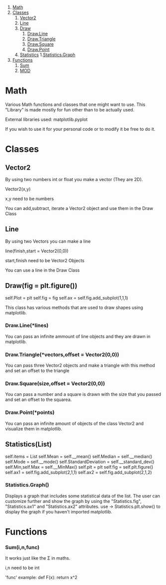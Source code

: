 1. [Math](#Math)
2. [Classes](#Classes)
    1. [Vector2](#Vector2)
    2. [Line](#Line)
    3. [Draw](#Draw)
        1. [Draw.Line](#Draw.Line)
        2. [Draw.Triangle](#Draw.Triangle)
        3. [Draw.Square](#Draw.Square)
        4. [Draw.Point](#DrawPoint)
    4. [Statistics](#Statistics)
        1.[Statistics.Graph](#Statistics.Graph)
3. [Functions](#Functions)
    1. [Sum](#Sum)
    2. [MOD](#MOD)
# Math <a name="Math"></a>
 Various Math functions and classes that one might want to use. This "Library" is made mostly for fun other than to be actually used.

External libraries used: matplotlib.pyplot

If you wish to use it for your personal code or to modify it be free to do it.



# Classes <a name="Classes"></a>
## Vector2 <a name="Vector2"></a>
By using two numbers int or float you make a vector (They are 2D).

Vector2(x,y)

x,y need to be numbers

You can add,subtract, iterate a Vector2 object and use them in the Draw Class

## Line  <a name="Lines"></a>
By using two Vectors you can make a line

line(finish,start = Vector2(0,0))

start,finish need to be Vector2 Objects

You can use a line in the Draw Class

## Draw(fig = plt.figure()) <a name="Draw"></a>
self.Plot = plt
self.fig = fig
self.ax = self.fig.add_subplot(1,1,1)

This class has various methods that are used to draw shapes using matplotlib.

### Draw.Line(*lines) <a name="Draw.Line"></a>
You can pass an infinite ammount of line objects and they are drawn in matplotlib.

### Draw.Triangle(*vectors,offset = Vector2(0,0)) <a name="Draw.Triangle"></a>
You can pass three Vector2 objects and make a triangle with this method and set an offset to the triangle

### Draw.Square(size,offset = Vector2(0,0)) <a name="Draw.Square"></a>
You can pass a number and a square is drawn with the size that you passed and set an offset to the squarea.

### Draw.Point(*points) <a name="Draw.Point"></a>
You can pass an infinite amount of objects of the class Vector2 and visualize them in matplotlib.

## Statistics(List) <a name="Statistics"></a>
self.items = List
self.Mean = self.__mean()
self.Median = self.__median()
self.Mode = self.__mode()
self.StandardDeviation = self.__standard_dev()
self.Min,self.Max = self.__MinMax()
self.plt = plt
self.fig = self.plt.figure()
self.ax1 = self.fig.add_subplot(2,1,1)
self.ax2 = self.fig.add_subplot(2,1,2)
### Statistics.Graph()
Displays a graph that includes some statistical data of the list.
The user can customize further and show the graph by using the "Statistics.fig", "Statistics.ax1" and "Statistics.ax2" attributes.
use -> Statistics.plt.show() to display the graph if you haven't imported matplotlib.
# Functions <a name="Functions"></a>
### Sum(i,n,func) <a name="Sum"></a>
It works just like the Σ in maths.

i,n need to be int

'func' example: def F(x): return x^2

